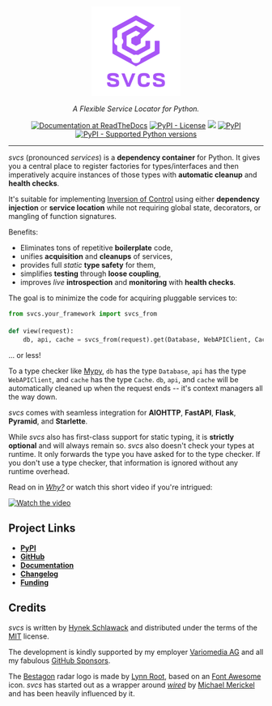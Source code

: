 <!-- begin logo -->
<p align="center">
  <a href="https://github.com/hynek/svcs/">
    <img src="docs/_static/logo_with_name.svg" width="35%" alt="svcs logo showing a hexagon-shaped radar" />
  </a>
</p>

<p align="center">
  <em>A Flexible Service Locator for Python.</em>
</p>

<!-- end logo -->

<p align="center">
  <a href="https://svcs.hynek.me"><img alt="Documentation at ReadTheDocs" src="https://img.shields.io/badge/Docs-Read%20The%20Docs-black"></a>
  <a href="LICENSE"><img alt="PyPI - License" src="https://img.shields.io/pypi/l/svcs"></a>
  <a href="https://www.bestpractices.dev/projects/8115"><img src="https://www.bestpractices.dev/projects/8115/badge"></a>
  <a href="https://pypi.org/project/svcs/"><img alt="PyPI" src="https://img.shields.io/pypi/v/svcs"></a>
  <a href="https://pypi.org/project/svcs/"><img alt="PyPI - Supported Python versions" src="https://img.shields.io/pypi/pyversions/svcs.svg"></a>
</p>

---

<!-- begin pypi -->
<!-- begin index -->

*svcs* (pronounced *services*) is a **dependency container** for Python.
It gives you a central place to register factories for types/interfaces and then imperatively acquire instances of those types with **automatic cleanup** and **health checks**.

It's suitable for implementing [Inversion of Control](https://svcs.hynek.me/en/latest/glossary.html#term-Inversion-of-Control) using either **dependency injection** or **service location** while not requiring global state, decorators, or mangling of function signatures.

<!-- begin benefits -->
Benefits:

- Eliminates tons of repetitive **boilerplate** code,
- unifies **acquisition** and **cleanups** of services,
- provides full *static* **type safety** for them,
- simplifies **testing** through **loose coupling**,
- improves *live* **introspection** and **monitoring** with **health checks**.

The goal is to minimize the code for acquiring pluggable services to:

<!-- end index -->
<!-- end benefits -->

<!-- skip: next -->

```python
from svcs.your_framework import svcs_from

def view(request):
    db, api, cache = svcs_from(request).get(Database, WebAPIClient, Cache)
```

... or less!

<!-- begin addendum -->
To a type checker like [Mypy](https://mypy-lang.org), `db` has the type `Database`, `api` has the type `WebAPIClient`, and `cache` has the type `Cache`.
`db`, `api`, and `cache` will be automatically cleaned up when the request ends -- it's context managers all the way down.
<!-- end addendum -->

*svcs* comes with seamless integration for **AIOHTTP**, **FastAPI**, **Flask**, **Pyramid**, and **Starlette**.

<!-- begin typing -->
While *svcs* also has first-class support for static typing, it is **strictly optional** and will always remain so.
*svcs* also doesn't check your types at runtime.
It only forwards the type you have asked for to the type checker.
If you don't use a type checker, that information is ignored without any runtime overhead.
<!-- end typing -->

Read on in [*Why?*](https://svcs.hynek.me/en/latest/why.html) or watch this short video if you're intrigued:

[![Watch the video](https://img.youtube.com/vi/d1elMD9WgpA/maxresdefault.jpg)](https://youtu.be/d1elMD9WgpA)


## Project Links

- [**PyPI**](https://pypi.org/project/svcs/)
- [**GitHub**](https://github.com/hynek/svcs)
- [**Documentation**](https://svcs.hynek.me)
- [**Changelog**](https://github.com/hynek/svcs/blob/main/CHANGELOG.md)
- [**Funding**](https://hynek.me/say-thanks/)

<!-- end pypi -->


## Credits

*svcs* is written by [Hynek Schlawack](https://hynek.me/) and distributed under the terms of the [MIT](https://github.com/hynek/svcs/blob/main/LICENSE) license.

The development is kindly supported by my employer [Variomedia AG](https://www.variomedia.de/) and all my fabulous [GitHub Sponsors](https://github.com/sponsors/hynek).

The [Bestagon](https://www.youtube.com/watch?v=thOifuHs6eY) radar logo is made by [Lynn Root](https://www.roguelynn.com), based on an [Font Awesome](https://fontawesome.com) icon.
*svcs* has started out as a wrapper around [*wired*](https://wired.readthedocs.io/) by [Michael Merickel](https://michael.merickel.org/) and has been heavily influenced by it.
